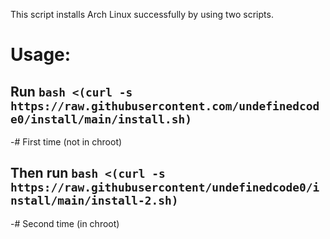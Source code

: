 This script installs Arch Linux successfully by using two scripts.

# Usage:

## Run `bash <(curl -s https://raw.githubusercontent.com/undefinedcode0/install/main/install.sh)`
-# First time (not in chroot)

## Then run `bash <(curl -s https://raw.githubusercontent/undefinedcode0/install/main/install-2.sh)`
-# Second time (in chroot)
